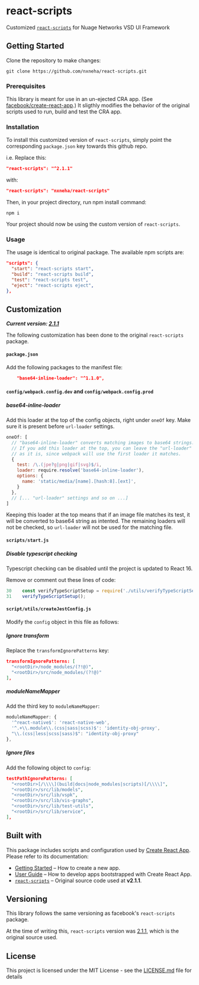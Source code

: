 # react-scripts

Customized [`react-scripts`](https://github.com/facebook/create-react-app/tree/master/packages/react-scripts) for Nuage Networks VSD UI Framework

## Getting Started

Clone the repository to make changes:

```
git clone https://github.com/nxneha/react-scripts.git
```

### Prerequisites

This library is meant for use in an un-ejected CRA app. (See [facebook/create-react-app](https://github.com/facebook/create-react-app).) It sligthly modifies the behavior of the original scripts used to run, build and test the CRA app.

### Installation

To install this customized version of `react-scripts`, simply point the corresponding `package.json` key towards this github repo.

i.e. Replace this:

```json
"react-scripts": "^2.1.1"
```

with:

```json
"react-scripts": "nxneha/react-scripts"
```

Then, in your project directory, run npm install command:

```
npm i
```

Your project should now be using the custom version of `react-scripts`.

### Usage

The usage is identical to original package. The available npm scripts are:

```json
"scripts": {
  "start": "react-scripts start",
  "build": "react-scripts build",
  "test": "react-scripts test",
  "eject": "react-scripts eject",
},
```

## Customization

_**Current version: [2.1.1](https://github.com/facebook/create-react-app/tree/v2.1.1/packages/react-scripts)**_

The following customization has been done to the original `react-scripts` package.

#### `package.json`

Add the following packages to the manifest file:

```json
    "base64-inline-loader": "^1.1.0",
```

#### `config/webpack.config.dev` and `config/webpack.config.prod`

##### base64-inline-loader

Add this loader at the top of the config objects, right under `oneOf` key. Make sure it is present before `url-loader` settings.

```javascript
oneOf: [
  // "base64-inline-loader" converts matching images to base64 strings.
  // If you add this loader at the top, you can leave the "url-loader"
  // as it is, since webpack will use the first loader it matches.
  {
    test: /\.(jpe?g|png|gif|svg)$/i,
    loader: require.resolve('base64-inline-loader'),
    options: {
      name: 'static/media/[name].[hash:8].[ext]',
    }
  },
  // [... "url-loader" settings and so on ...]
]
```

Keeping this loader at the top means that if an image file matches its test, it will be converted to base64 string as intented. The remaining loaders will not be checked, so `url-loader` will not be used for the matching file.

#### `scripts/start.js`

##### Disable typescript checking

Typescript checking can be disabled until the project is updated to React 16.

Remove or comment out these lines of code:

```javascript
30    const verifyTypeScriptSetup = require('./utils/verifyTypeScriptSetup');
31    verifyTypeScriptSetup();
```

#### `script/utils/createJestConfig.js`

Modify the `config` object in this file as follows:

##### Ignore transform

Replace the `transformIgnorePatterns` key:

```json
transformIgnorePatterns: [
  "<rootDir>/node_modules/(?!@)",
  "<rootDir>/src/node_modules/(?!@)"
],
```

##### moduleNameMapper

Add the third key to `moduleNameMapper`:

```javascript
moduleNameMapper: {
  '^react-native$': 'react-native-web',
  '^.+\\.module\\.(css|sass|scss)$': 'identity-obj-proxy',
  "\\.(css|less|scss|sass)$": "identity-obj-proxy"
},
```

##### Ignore files

Add the following object to `config`:

```json
testPathIgnorePatterns: [
  "<rootDir>[/\\\\](build|docs|node_modules|scripts)[/\\\\]",
  "<rootDir>/src/lib/models",
  "<rootDir>/src/lib/vspk",
  "<rootDir>/src/lib/vis-graphs",
  "<rootDir>/src/lib/test-utils",
  "<rootDir>/src/lib/service",
],
```

## Built with

This package includes scripts and configuration used by [Create React App](https://github.com/facebook/create-react-app).<br>
Please refer to its documentation:

- [Getting Started](https://github.com/facebook/create-react-app/blob/master/README.md#getting-started) – How to create a new app.
- [User Guide](https://github.com/facebook/create-react-app/blob/master/packages/react-scripts/template/README.md) – How to develop apps bootstrapped with Create React App.
- [`react-scripts`](https://github.com/facebook/create-react-app/tree/v2.1.1/packages/react-scripts) – Original source code used at **v2.1.1**.

## Versioning

This library follows the same versioning as facebook's `react-scripts` package.

At the time of writing this, `react-scripts` version was [2.1.1](https://github.com/facebook/create-react-app/tree/v2.1.1/packages/react-scripts), which is the original source used.

## License

This project is licensed under the MIT License - see the [LICENSE.md](LICENSE.md) file for details
